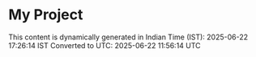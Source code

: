 # My Project

This content is dynamically generated in Indian Time (IST): 2025-06-22 17:26:14 IST
Converted to UTC: 2025-06-22 11:56:14 UTC

